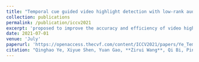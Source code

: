 ```yaml
---
title: "Temporal cue guided video highlight detection with low-rank audio-visual fusion"
collection: publications
permalink: /publication/iccv2021
excerpt: 'proposed to improve the accuracy and efficiency of video highlight detection by combining temporal cues with low-rank audio and video fusion'
date: 2021-07-01
venue: 'July'
paperurl: 'https://openaccess.thecvf.com/content/ICCV2021/papers/Ye_Temporal_Cue_Guided_Video_Highlight_Detection_With_Low-Rank_Audio-Visual_Fusion_ICCV_2021_paper.pdf'
citation: "Qinghao Ye, Xiyue Shen, Yuan Gao, **Zirui Wang**, Qi Bi, Ping Li, Guang Yang; Proceedings of the IEEE/CVF International Conference on Computer Vision (ICCV), 2021"
---
```


